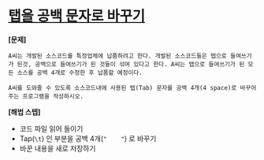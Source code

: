 # [탭을 공백 문자로 바꾸기](https://codingdojang.com/scode/405?answer_mode=hide)



**[문제]**

```
A씨는 개발된 소스코드를 특정업체에 납품하려고 한다. 개발된 소스코드들은 탭으로 들여쓰기가 된것, 공백으로 들여쓰기가 된 것들이 섞여 있다고 한다. A씨는 탭으로 들여쓰기가 된 모든 소스를 공백 4개로 수정한 후 납품할 예정이다.

A씨를 도와줄 수 있도록 소스코드내에 사용된 탭(Tab) 문자를 공백 4개(4 space)로 바꾸어 주는 프로그램을 작성하시오.
```



**[해법 스텝]**

* 코드 파일 읽어 들이기 
* Tap(`\t`) 인 부분을 공백 4개(`"    "`) 로 바꾸기 
* 바꾼 내용을 새로 저장하기 